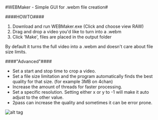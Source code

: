 #WEBMaker - Simple GUI for .webm file creation#

####HOWTO####

1. Download and run WEBMaker.exe (Click and choose view RAW)
2. Drag and drop a video you'd like to turn into a .webm
3. Click 'Make', files are placed in the output folder


By default it turns the full video into a .webm and doesn't care about file size limits.

####"Advanced"####
* Set a start and stop time to crop a video.
* Set a file size limitation and the program automatically finds the best quality for that size. (for example 3MB on 4chan) 
* Increase the amount of threads for faster processing.
* Set a specific resolution. Setting either x or y to -1 will make it auto adjust to the other value.
* 2pass can increase the quality and sometimes it can be error prone.


![alt tag](http://i.imgur.com/QJ21Tpb.png)
